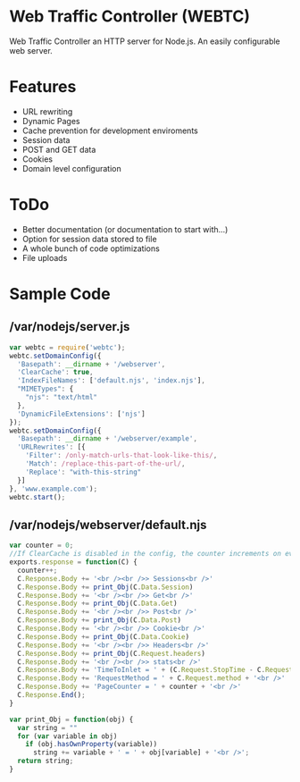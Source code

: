 # Web Traffic Controller (WEBTC)
Web Traffic Controller an HTTP server for Node.js. An easily configurable web server.

# Features
- URL rewriting
- Dynamic Pages
- Cache prevention for development enviroments
- Session data
- POST and GET data
- Cookies
- Domain level configuration

# ToDo
- Better documentation (or documentation to start with...)
- Option for session data stored to file
- A whole bunch of code optimizations
- File uploads

# Sample Code
## /var/nodejs/server.js

```javascript
var webtc = require('webtc');
webtc.setDomainConfig({
  'Basepath': __dirname + '/webserver',
  'ClearCache': true,
  'IndexFileNames': ['default.njs', 'index.njs'],
  "MIMETypes": {
    "njs": "text/html"
  },
  'DynamicFileExtensions': ['njs']
});
webtc.setDomainConfig({
  'Basepath': __dirname + '/webserver/example',
  'URLRewrites': [{
    'Filter': /only-match-urls-that-look-like-this/,
    'Match': /replace-this-part-of-the-url/,
    'Replace': "with-this-string"
  }]
}, 'www.example.com');
webtc.start();
```

## /var/nodejs/webserver/default.njs

```javascript
var counter = 0;
//If ClearCache is disabled in the config, the counter increments on every pageview
exports.response = function(C) {
  counter++;
  C.Response.Body += '<br /><br />> Sessions<br />'
  C.Response.Body += print_Obj(C.Data.Session)
  C.Response.Body += '<br /><br />> Get<br />'
  C.Response.Body += print_Obj(C.Data.Get)
  C.Response.Body += '<br /><br />> Post<br />'
  C.Response.Body += print_Obj(C.Data.Post)
  C.Response.Body += '<br /><br />> Cookie<br />'
  C.Response.Body += print_Obj(C.Data.Cookie)
  C.Response.Body += '<br /><br />> Headers<br />'
  C.Response.Body += print_Obj(C.Request.headers)
  C.Response.Body += '<br /><br />> stats<br />'
  C.Response.Body += 'TimeToInlet = ' + (C.Request.StopTime - C.Request.StartTime) + ' ms<br />'
  C.Response.Body += 'RequestMethod = ' + C.Request.method + '<br />'
  C.Response.Body += 'PageCounter = ' + counter + '<br />'
  C.Response.End();
}

var print_Obj = function(obj) {
  var string = ""
  for (var variable in obj)
    if (obj.hasOwnProperty(variable))
      string += variable + ' = ' + obj[variable] + '<br />';
  return string;
}
```
